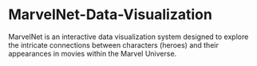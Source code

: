 # MarvelNet-Data-Visualization
MarvelNet is an interactive data visualization system designed to explore the intricate connections between characters (heroes) and their appearances in movies within the Marvel Universe.
